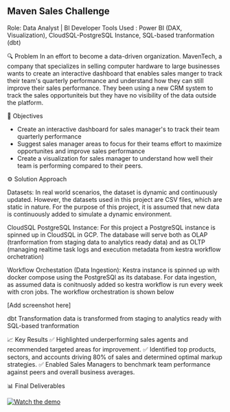 ## Maven Sales Challenge

Role: Data Analyst | BI Developer
Tools Used : Power BI (DAX, Visualization), CloudSQL-PostgreSQL Instance, SQL-based tranformation (dbt) 

🔍 Problem
 In an effort to become a data-driven organization. MavenTech, a company that specializes in selling computer hardware to large businesses wants to create an interactive dashboard that enables sales manger to track their team's quarterly performance and understand how they can still improve their sales performance. They been using a new CRM system to track the sales opportuniteis but they have no visibility of the data outside the platform.

🎯 Objectives  
- Create an interactive dashboard for sales manager's to track their team quarterly performance
- Suggest sales manager areas to focus for their teams effort to maximize opportunites and improve sales performance
- Create a visualization for sales manager to understand how well their team is performing compared to their peers.

⚙️ Solution Approach

Datasets:
In real world scenarios, the dataset is dynamic and continuously updated. However, the datasets used in this project are CSV files, which are static in nature. For the purpose of this project, it is assumed that new data is continuously added to simulate a dynamic environment.

CloudSQL PostgreSQL Instance:
For this project a PostgreSQL instance is spinned up in CloudSQL in GCP. The database will serve both as OLAP (tranformation from staging data to analytics ready data) and as OLTP (managing realtime task logs and execution metadata from kestra workflow orchetration)

Workflow Orchestation (Data Ingestion):
Kestra instance is spinned up with docker compose using the PostgreSQl as its database. For data ingestion, as assumed data is conitnuosly added so kestra workflow is run every week with cron jobs. The workflow orchestration is shown below 

[Add screenshot here]

dbt Transformation
data is transformed from staging to analytics ready with SQL-based tranformation

📈 Key Results
✅ Highlighted underperforming sales agents and recommended targeted areas for improvement.
✅ Identified top products, sectors, and accounts driving 80% of sales and determined optimal markup strategies.
✅ Enabled Sales Managers to benchmark team performance against peers and overall business averages.



📊 Final Deliverables

[![Watch the demo](https://img.youtube.com/vi/A4ATo3WMl-U/maxresdefault.jpg)](https://www.youtube.com/watch?v=A4ATo3WMl-U)



